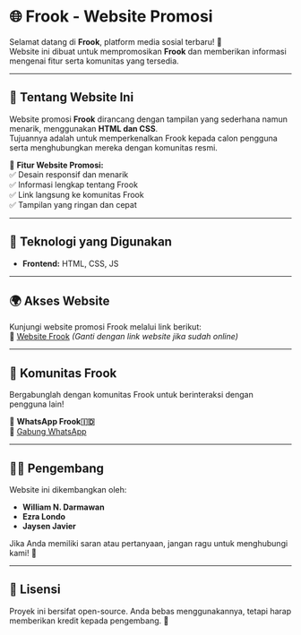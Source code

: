 # 🌐 Frook - Website Promosi

Selamat datang di **Frook**, platform media sosial terbaru! 🚀  
Website ini dibuat untuk mempromosikan **Frook** dan memberikan informasi mengenai fitur serta komunitas yang tersedia.

---

## 🎨 **Tentang Website Ini**
Website promosi **Frook** dirancang dengan tampilan yang sederhana namun menarik, menggunakan **HTML dan CSS**.  
Tujuannya adalah untuk memperkenalkan Frook kepada calon pengguna serta menghubungkan mereka dengan komunitas resmi.

📌 **Fitur Website Promosi:**  
✅ Desain responsif dan menarik  
✅ Informasi lengkap tentang Frook  
✅ Link langsung ke komunitas Frook  
✅ Tampilan yang ringan dan cepat  

---

## 🔧 **Teknologi yang Digunakan**
- **Frontend:** HTML, CSS, JS

---

## 🌍 **Akses Website**
Kunjungi website promosi Frook melalui link berikut:  
🔗 [Website Frook](#) _(Ganti dengan link website jika sudah online)_

---

## 💬 **Komunitas Frook**
Bergabunglah dengan komunitas Frook untuk berinteraksi dengan pengguna lain!  

📢 **WhatsApp Frook🇮🇩**  
🔗 [Gabung WhatsApp](https://whatsapp.com/channel/0029Vb1HjuN3AzNIX2mMYd3d)  

---

## 👨‍💻 **Pengembang**
Website ini dikembangkan oleh:  
- **William N. Darmawan**  
- **Ezra Londo**  
- **Jaysen Javier**

Jika Anda memiliki saran atau pertanyaan, jangan ragu untuk menghubungi kami! 📩  

---

## 📜 **Lisensi**
Proyek ini bersifat open-source. Anda bebas menggunakannya, tetapi harap memberikan kredit kepada pengembang. 🙌
